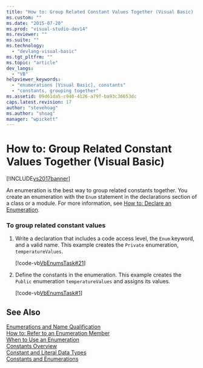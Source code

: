 ```yaml
---
title: "How to: Group Related Constant Values Together (Visual Basic) | Microsoft Docs"
ms.custom: ""
ms.date: "2015-07-20"
ms.prod: "visual-studio-dev14"
ms.reviewer: ""
ms.suite: ""
ms.technology: 
  - "devlang-visual-basic"
ms.tgt_pltfrm: ""
ms.topic: "article"
dev_langs: 
  - "VB"
helpviewer_keywords: 
  - "enumerations [Visual Basic], constants"
  - "constants, grouping together"
ms.assetid: 09d61da5-c940-4126-a79f-ba93c36653dc
caps.latest.revision: 17
author: "stevehoag"
ms.author: "shoag"
manager: "wpickett"
---
```

# How to: Group Related Constant Values Together (Visual Basic)
[!INCLUDE[vs2017banner](../../../../includes/vs2017banner.md)]

An enumeration is the best way to group related constants together. You create an enumeration with the `Enum` statement in the declarations section of a class or a module. For more information, see [How to: Declare an Enumeration](../../../../visual-basic/programming-guide/language-features/constants-enums/how-to-declare-enumerations.md).  
  
### To group related constant values  
  
1.  Write a declaration that includes a code access level, the `Enum` keyword, and a valid name. This example creates the `Private` enumeration, `temperatureValues`.  
  
     [!code-vb[VbEnumsTask#21](../../../../samples/snippets/visualbasic/VS_Snippets_VBCSharp/VbEnumsTask/VB/Class2.vb#21)]  
  
2.  Define the constants in the enumeration. This example creates the `Public` enumeration `temperatureValues` and assigns its values.  
  
     [!code-vb[VbEnumsTask#1](../../../../samples/snippets/visualbasic/VS_Snippets_VBCSharp/VbEnumsTask/VB/Class2.vb#1)]  
  
## See Also  
 [Enumerations and Name Qualification](../../../../visual-basic/programming-guide/language-features/constants-enums/enumerations-and-name-qualification.md)   
 [How to: Refer to an Enumeration Member](../../../../visual-basic/programming-guide/language-features/constants-enums/how-to-refer-to-an-enumeration-member.md)   
 [When to Use an Enumeration](../../../../visual-basic/programming-guide/language-features/constants-enums/when-to-use-an-enumeration.md)   
 [Constants Overview](../../../../visual-basic/programming-guide/language-features/constants-enums/constants-overview.md)   
 [Constant and Literal Data Types](../../../../visual-basic/programming-guide/language-features/constants-enums/constant-and-literal-data-types.md)   
 [Constants and Enumerations](../../../../visual-basic/language-reference/constants-and-enumerations.md)